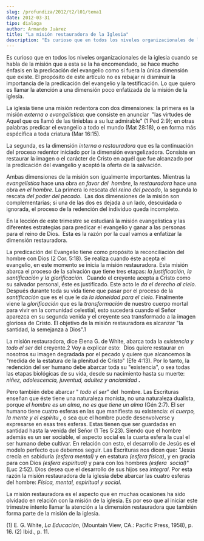 ```yaml
---
slug: /profundiza/2012/t2/l01/tema1
date: 2012-03-31
tipo: dialoga
author: Armando Juárez
title: "La misión restauradora de la Iglesia"
description: "Es curioso que en todos los niveles organizacionales de la iglesia cuando se  habla de la misión que a esta se la ha encomendado, se hace mucho énfasis en la  predicación del evangelio como si fuera la única dimensión que existe. El  propósito de este artículo no es rebajar ni..."
---
```


Es curioso que en todos los niveles organizacionales de la iglesia cuando se habla de la misión que a esta se la ha encomendado, se hace mucho énfasis en la predicación del evangelio como si fuera la única dimensión que existe. El propósito de este artículo no es rebajar ni disminuir la importancia de la predicación del evangelio y la testificación. Lo que quiero es llamar la atención a una dimensión poco enfatizada de la misión de la iglesia.

La iglesia tiene una misión redentora con dos dimensiones: la primera es la misión _externa o evangelística_: que consiste en anunciar  "las virtudes de Aquel que os llamó de las tinieblas a su luz admirable" (1 Ped 2:9); en otras palabras predicar el evangelio a todo el mundo (Mat 28:18), o en forma más espécífica a toda criatura (Mar 16:15).

La segunda, es la dimensión _interna o restauradora_ que es la continuación del proceso redentor iniciado por la dimensión evangelizadora. Consiste en restaurar la imagen o el carácter de Cristo en aquél que fue alcanzado por la predicación del evangelio y aceptó la oferta de la salvación.

Ambas dimensiones de la misión son igualmente importantes. Mientras la _evangelística_ hace una obra _en favor del  hombre_, la _restauradora_ hace una obra _en el hombre_. La primera lo rescata _del reino del pecado_, la segunda lo rescata _del poder del pecado_.  Las dos dimensiones de la misión son complementarias; si una de las dos es dejada a un lado, descuidada o ignorada, el proceso de la redención del individuo queda incompleto.

En la lección de este trimestre se estudiará la misión evangelística y las diferentes estrategias para predicar el evangelio y ganar a las personas para el reino de Dios.  Esta es la razón por la cual vamos a enfatizar la dimensión restauradora.

La predicación del Evangelio tiene como propósito la reconciliación del hombre con Dios (2 Cor. 5:18). Se realiza cuando éste acepta el evangelio, en este momento se inicia la misión restauradora. Esta misión abarca el proceso de la salvación que tiene tres etapas: _la justificación, la santificación y la glorificación._  Cuando el creyente acepta a Cristo como su salvador personal, éste es justificado. Este acto le _da el derecho al cielo_. Después durante toda su vida tiene que pasar por el proceso de la _santificación_ que es el que le da _la idoneidad para el cielo._ Finalmente viene la _glorificación_ que es la _transformación_ de nuestro cuerpo mortal para vivir en la comunidad celestial, esto sucederá cuando el Señor aparezca en su segunda venida y el creyente sea transformado a la imagen gloriosa de Cristo. El objetivo de la misión restauradora es alcanzar "la santidad, la semejanza a Dios".1

La misión restauradora, dice Elena G. de White, abarca toda la _existencia y todo el ser_ del creyente.2 Voy a explicar esto:  Dios quiere restaurar en nosotros su imagen degradada por el pecado y quiere que alcancemos la "medida de la estatura de la plenitud de Cristo" (Efe 4:13). Por lo tanto, la redención del ser humano debe abarcar toda su "existencia", o sea todas las etapas biológicas de su vida, desde su nacimiento hasta su muerte: _niñez, adolescencia, juventud, adultez y ancianidad **.**_

Pero también debe abarcar " _todo el ser"_ del  hombre. Las Escrituras enseñan que éste tiene una naturaleza monista, no una naturaleza dualista, porque _el hombre es un alma, no es que tiene un alma_ (Gén 2:7). El ser humano tiene cuatro esferas en las que manifiesta su existencia: _el cuerpo, la mente y el espíritu **,**_ o sea que el hombre puede desenvolverse y expresarse en esas tres esferas. Estas tienen que ser guardadas en santidad hasta la venida del Señor (1 Tes 5:23). Siendo que el hombre además es un ser sociable, el aspecto social es la cuarta esfera la cual el ser humano debe cultivar. En relación con esto, el desarrollo de Jesús es el modelo perfecto que debemos seguir. Las Escrituras nos dicen que: "Jesús crecía en sabiduría _(esfera mental)_ y en estatura _(esfera física)_, y en gracia para con Dios _(esfera espiritual)_ y para con los hombres _(esfera  social)_" (Luc 2:52). Dios desea que el desarrollo de sus hijos sea _integral_. Por esta razón la misión restauradora de la iglesia debe abarcar las cuatro esferas del hombre: _Física, mental, espiritual y social_.

La misión restauradora es el aspecto que en muchas ocasiones ha sido olvidado en relación con la misión de la iglesia. Es por eso que al iniciar este trimestre intento llamar la atención a la dimensión restauradora que también forma parte de la misión de la iglesia.

(1) E. G. White, _La Educación_, (Mountain View, CA.: Pacific Press, 1958), p. 16. (2) Ibid., p. 11.
